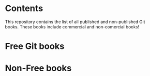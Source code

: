 Contents
========
This repository contains the list of all published and non-published Git books. These books include commercial and non-comercial books!

Free Git books
==============


Non-Free books
==============